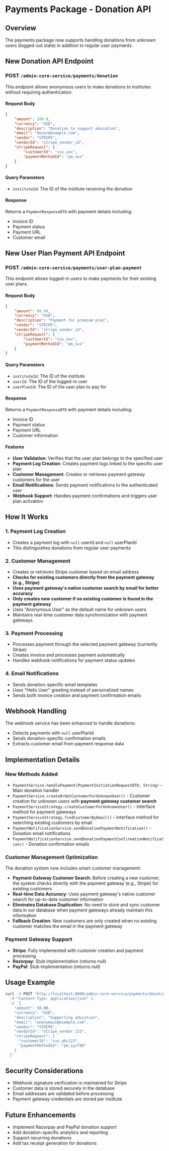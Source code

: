# Payments Package - Donation API

## Overview

The payments package now supports handling donations from unknown users (logged-out state) in addition to regular user payments.

## New Donation API Endpoint

### POST `/admin-core-service/payments/donation`

This endpoint allows anonymous users to make donations to institutes without requiring authentication.

#### Request Body

```json
{
    "amount": 100.0,
    "currency": "USD",
    "description": "Donation to support education",
    "email": "donor@example.com",
    "vendor": "STRIPE",
    "vendorId": "stripe_vendor_id",
    "stripeRequest": {
        "customerId": "cus_xxx",
        "paymentMethodId": "pm_xxx"
    }
}
```

#### Query Parameters

-   `instituteId`: The ID of the institute receiving the donation

#### Response

Returns a `PaymentResponseDTO` with payment details including:

-   Invoice ID
-   Payment status
-   Payment URL
-   Customer email

## New User Plan Payment API Endpoint

### POST `/admin-core-service/payments/user-plan-payment`

This endpoint allows logged-in users to make payments for their existing user plans.

#### Request Body

```json
{
    "amount": 99.99,
    "currency": "USD",
    "description": "Payment for premium plan",
    "vendor": "STRIPE",
    "vendorId": "stripe_vendor_id",
    "stripeRequest": {
        "customerId": "cus_xxx",
        "paymentMethodId": "pm_xxx"
    }
}
```

#### Query Parameters

-   `instituteId`: The ID of the institute
-   `userId`: The ID of the logged-in user
-   `userPlanId`: The ID of the user plan to pay for

#### Response

Returns a `PaymentResponseDTO` with payment details including:

-   Invoice ID
-   Payment status
-   Payment URL
-   Customer information

#### Features

-   **User Validation**: Verifies that the user plan belongs to the specified user
-   **Payment Log Creation**: Creates payment logs linked to the specific user plan
-   **Customer Management**: Creates or retrieves payment gateway customers for the user
-   **Email Notifications**: Sends payment notifications to the authenticated user
-   **Webhook Support**: Handles payment confirmations and triggers user plan activation

## How It Works

### 1. Payment Log Creation

-   Creates a payment log with `null` userId and `null` userPlanId
-   This distinguishes donations from regular user payments

### 2. Customer Management

-   Creates or retrieves Stripe customer based on email address
-   **Checks for existing customers directly from the payment gateway (e.g., Stripe)**
-   **Uses payment gateway's native customer search by email for better accuracy**
-   **Only creates new customer if no existing customer is found in the payment gateway**
-   Uses "Anonymous User" as the default name for unknown users
-   Maintains real-time customer data synchronization with payment gateways

### 3. Payment Processing

-   Processes payment through the selected payment gateway (currently Stripe)
-   Creates invoice and processes payment automatically
-   Handles webhook notifications for payment status updates

### 4. Email Notifications

-   Sends donation-specific email templates
-   Uses "Hello User" greeting instead of personalized names
-   Sends both invoice creation and payment confirmation emails

## Webhook Handling

The webhook service has been enhanced to handle donations:

-   Detects payments with `null` userPlanId
-   Sends donation-specific confirmation emails
-   Extracts customer email from payment response data

## Implementation Details

### New Methods Added

-   `PaymentService.handlePayment(PaymentInitiationRequestDTO, String)` - Main donation handler
-   `PaymentService.createOrGetCustomerForUnknownUser()` - Customer creation for unknown users with **payment gateway customer search**
-   `PaymentServiceStrategy.createCustomerForUnknownUser()` - Interface method for payment gateways
-   `PaymentServiceStrategy.findCustomerByEmail()` - Interface method for searching existing customers by email
-   `PaymentNotificationService.sendDonationPaymentNotification()` - Donation email notifications
-   `PaymentNotificationService.sendDonationPaymentConfirmationNotification()` - Donation confirmation emails

### Customer Management Optimization

The donation system now includes smart customer management:

-   **Payment Gateway Customer Search**: Before creating a new customer, the system checks directly with the payment gateway (e.g., Stripe) for existing customers
-   **Real-time Data Accuracy**: Uses payment gateway's native customer search for up-to-date customer information
-   **Eliminates Database Duplication**: No need to store and sync customer data in our database when payment gateways already maintain this information
-   **Fallback Creation**: New customers are only created when no existing customer matches the email in the payment gateway

### Payment Gateway Support

-   **Stripe**: Fully implemented with customer creation and payment processing
-   **Razorpay**: Stub implementation (returns null)
-   **PayPal**: Stub implementation (returns null)

## Usage Example

```bash
curl -X POST "http://localhost:8080/admin-core-service/payments/donation?instituteId=inst_123" \
  -H "Content-Type: application/json" \
  -d '{
    "amount": 50.00,
    "currency": "USD",
    "description": "Supporting education",
    "email": "anonymous@example.com",
    "vendor": "STRIPE",
    "vendorId": "stripe_vendor_123",
    "stripeRequest": {
      "customerId": "cus_abc123",
      "paymentMethodId": "pm_xyz789"
    }
  }'
```

## Security Considerations

-   Webhook signature verification is maintained for Stripe
-   Customer data is stored securely in the database
-   Email addresses are validated before processing
-   Payment gateway credentials are stored per institute

## Future Enhancements

-   Implement Razorpay and PayPal donation support
-   Add donation-specific analytics and reporting
-   Support recurring donations
-   Add tax receipt generation for donations
